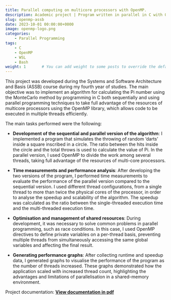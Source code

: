 ```yaml
---
title: Parallel computing on multicore processors with OpenMP.
description: Academic project | Program written in parallel in C with OpenMP that calculates the value of the number Pi by means of the Monte Carlo method taking advantage of the multiple cores of the multicore processor of the machine where it is executed.  
slug: openmp-assb
date: 2023-10-01 00:00:00+0000
image: openmp-logo.png
categories:
    - Parallel Programming
tags:
    - C
    - OpenMP
    - WSL
    - Bash
weight: 1       # You can add weight to some posts to override the default sorting (date descending)
---
```


This project was developed during the Systems and Software Architecture and Basis (ASSB) course during my fourth year of studies. The main objective was to implement an algorithm for calculating the Pi number using the MonteCarlo method by programming in C both sequentially and using parallel programming techniques to take full advantage of the resources of multicore processors using the OpenMP library, which allows code to be executed in multiple threads efficiently.

The main tasks performed were the following:

- **Development of the sequential and parallel version of the algorithm**: I implemented a program that simulates the throwing of random ‘darts’ inside a square inscribed in a circle. The ratio between the hits inside the circle and the total throws is used to calculate the value of Pi. In the parallel version, I used OpenMP to divide the work among several threads, taking full advantage of the resources of multi-core processors.

- **Time measurements and performance analysis**: After developing the two versions of the program, I performed time measurements to evaluate the performance of the parallel version compared to the sequential version. I used different thread configurations, from a single thread to more than twice the physical cores of the processor, in order to analyse the speedup and scalability of the algorithm. The speedup was calculated as the ratio between the single-threaded execution time and the multi-threaded execution time.

- **Optimisation and management of shared resources**: During development, it was necessary to solve common problems in parallel programming, such as race conditions. In this case, I used OpenMP directives to define private variables on a per-thread basis, preventing multiple threads from simultaneously accessing the same global variables and affecting the final result.

- **Generating performance graphs**: After collecting runtime and speedup data, I generated graphs to visualise the performance of the program as the number of threads increased. These graphs demonstrated how the application scaled with increased thread count, highlighting the advantages and limitations of parallelisation in a shared-memory environment. 

Project documentation: [**View documentation in pdf**](/post/paralelizacion-openmp-assb/ASSB-openmp.pdf)